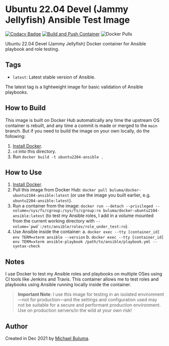 # Ubuntu 22.04 Devel (Jammy Jellyfish) Ansible Test Image

[![Codacy Badge](https://api.codacy.com/project/badge/Grade/9e63fd25e79042ae87cc103e7aa28842)](https://app.codacy.com/gh/buluma/docker-ubuntu2204-ansible?utm_source=github.com&utm_medium=referral&utm_content=buluma/docker-ubuntu2204-ansible&utm_campaign=Badge_Grade_Settings)
[![Build and Push Container](https://github.com/buluma/docker-ubuntu2204-ansible/actions/workflows/build-image.yml/badge.svg?branch=main)](https://github.com/buluma/docker-ubuntu2204-ansible/actions/workflows/build-image.yml) ![Docker Pulls](https://img.shields.io/docker/pulls/buluma/docker-ubuntu2204-ansible)

Ubuntu 22.04 Devel (Jammy Jellyfish) Docker container for Ansible playbook and role testing.

## Tags

  - `latest`: Latest stable version of Ansible.

The latest tag is a lightweight image for basic validation of Ansible playbooks.

## How to Build

This image is built on Docker Hub automatically any time the upstream OS container is rebuilt, and any time a commit is made or merged to the `main` branch. But if you need to build the image on your own locally, do the following:

  1. [Install Docker](https://docs.docker.com/install/).
  2. `cd` into this directory.
  3. Run `docker build -t ubuntu2204-ansible .`

## How to Use

  1. [Install Docker](https://docs.docker.com/engine/installation/).
  2. Pull this image from Docker Hub: `docker pull buluma/docker-ubuntu2104-ansible:latest` (or use the image you built earlier, e.g. `ubuntu2204-ansible:latest`).
  3. Run a container from the image: `docker run --detach --privileged --volume=/sys/fs/cgroup:/sys/fs/cgroup:ro buluma/docker-ubuntu2104-ansible:latest` (to test my Ansible roles, I add in a volume mounted from the current working directory with ``--volume=`pwd`:/etc/ansible/roles/role_under_test:ro``).
  4. Use Ansible inside the container:
    a. `docker exec --tty [container_id] env TERM=xterm ansible --version`
    b. `docker exec --tty [container_id] env TERM=xterm ansible-playbook /path/to/ansible/playbook.yml --syntax-check`

## Notes

I use Docker to test my Ansible roles and playbooks on multiple OSes using CI tools like Jenkins and Travis. This container allows me to test roles and playbooks using Ansible running locally inside the container.

> **Important Note**: I use this image for testing in an isolated environment—not for production—and the settings and configuration used may not be suitable for a secure and performant production environment. Use on production servers/in the wild at your own risk!

## Author

Created in Dec 2021 by [Michael Buluma](https://www.buluma.co.ke/).
